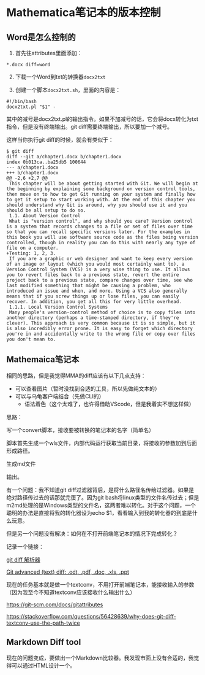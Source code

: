 # Mathematica笔记本的版本控制

## Word是怎么控制的

1. 首先往attributes里面添加：

`*.docx diff=word`

2. 下载一个Word到txt的转换器`docx2txt`

3. 创建一个脚本`docx2txt.sh`，里面的内容是：

```shell
#!/bin/bash
docx2txt.pl "$1" -
```

其中的减号是docx2txt.pl的输出指令。如果不加减号的话，它会将docx转化为txt指令，但是没有终端输出。git diff需要终端输出，所以要加一个减号。

这样当你执行git diff的时候，就会有类似于：

```shell
$ git diff
diff --git a/chapter1.docx b/chapter1.docx
index 0b013ca..ba25db5 100644
--- a/chapter1.docx
+++ b/chapter1.docx
@@ -2,6 +2,7 @@
 This chapter will be about getting started with Git. We will begin at the beginning by explaining some background on version control tools, then move on to how to get Git running on your system and finally how to get it setup to start working with. At the end of this chapter you should understand why Git is around, why you should use it and you should be all setup to do so.
 1.1. About Version Control
 What is "version control", and why should you care? Version control is a system that records changes to a file or set of files over time so that you can recall specific versions later. For the examples in this book you will use software source code as the files being version controlled, though in reality you can do this with nearly any type of file on a computer.
+Testing: 1, 2, 3.
 If you are a graphic or web designer and want to keep every version of an image or layout (which you would most certainly want to), a Version Control System (VCS) is a very wise thing to use. It allows you to revert files back to a previous state, revert the entire project back to a previous state, compare changes over time, see who last modified something that might be causing a problem, who introduced an issue and when, and more. Using a VCS also generally means that if you screw things up or lose files, you can easily recover. In addition, you get all this for very little overhead.
 1.1.1. Local Version Control Systems
 Many people's version-control method of choice is to copy files into another directory (perhaps a time-stamped directory, if they're clever). This approach is very common because it is so simple, but it is also incredibly error prone. It is easy to forget which directory you're in and accidentally write to the wrong file or copy over files you don't mean to.
```

## Mathemaica笔记本

相同的思路，但是我觉得MMA的diff应该有以下几点支持：

- 可以查看图片（暂时没找到合适的工具，所以先做纯文本的）
- 可以与乌龟客户端结合（先做CLI的）
  - 语法着色（这个太难了，也许得借助VScode，但是我着实不想这样做）

思路：

写一个convert脚本，接收要被转换的笔记本的名字（简单名）

脚本首先生成一个wls文件，内部代码运行获取当前目录，将接收的参数加到后面形成路径。

生成md文件

输出。

有一个问题：我不知道git diff过滤器背后，是将什么路径名传给过滤器。如果是绝对路径传过去的话那就完蛋了。因为git bash将linux类型的文件名传过去；但是m2md处理的是Windows类型的文件名，这两者难以转化。对于这个问题，一个聪明的办法是直接将我的转化器设为echo $1，看看输入到我的转化器的到底是什么玩意。

但是另一个问题没有解决：如何在不打开前端笔记本的情况下完成转化？

记录一个链接：

[git diff 解析器](https://976500133.gitbooks.io/frontendbook/content/zt/zt-diff.html)

[Git advanced (text) diff: .odt, .pdf, .doc, .xls, .ppt](https://medium.com/@mbrehin/git-advanced-diff-odt-pdf-doc-xls-ppt-25afbf4f1105)

现在的任务基本就是做一个textconv，不用打开前端笔记本，能接收输入的参数（因为我至今不知道textconv应该接收什么输出什么）

https://git-scm.com/docs/gitattributes

https://stackoverflow.com/questions/56428639/why-does-git-diff-textconv-use-the-path-twice

## Markdown Diff tool

现在的问题变成，要做出一个Markdown比较器。我发现市面上没有合适的，我觉得可以通过HTML设计一个。


